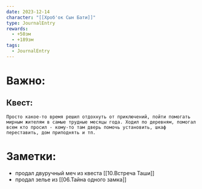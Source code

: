 ```yaml
---
date: 2023-12-14
character: "[[Хроб'ок Сын Бати]]"
type: JournalEntry
rewards:
  - +50зм
  - +189зм
tags:
  - JournalEntry
---
```

# Важно:

## Квест:
```
Просто какое-то время решил отдохнуть от приключений, пойти помогать мирным жителям в самые трудные месяцы года. Ходил по деревням, помогал всем кто просил - кому-то там дверь помочь установить, шкаф переставить, дом приподнять и тп.
```

# Заметки:
- продал двуручный меч из квеста [[10.Встреча Таши]]
- продал зелье из [[06.Тайна одного замка]]